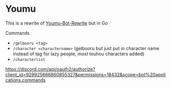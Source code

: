 # Youmu

This is a rewrite of [Youmu-Bot-Rewrite](https://github.com/4gboframram/Youmu-Bot-Rewrite) but in Go

Commands
- `/gelbooru <tag>`
- `/character <charactername>` (gelbooru but just put in character name instead of tag for lazy people, *most* touhou characters added)
- `/characterlist`

https://discord.com/api/oauth2/authorize?client_id=929925666860855327&permissions=18432&scope=bot%20applications.commands
